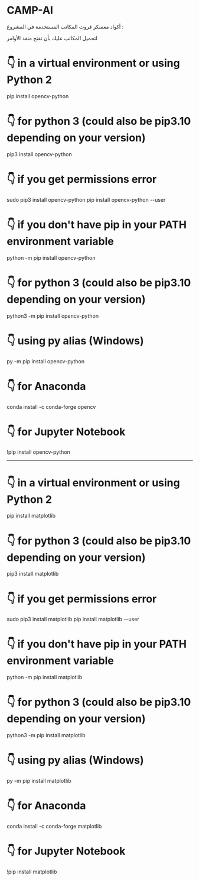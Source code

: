 # CAMP-AI
أكواد معسكر قروث
المكاتب المستخدمة في المشروع :

لتحميل المكاتب عليك بأن تفتح منفذ الأوامر

# 👇 in a virtual environment or using Python 2
pip install opencv-python

# 👇 for python 3 (could also be pip3.10 depending on your version)
pip3 install opencv-python

# 👇 if you get permissions error
sudo pip3 install opencv-python
pip install opencv-python --user

# 👇 if you don't have pip in your PATH environment variable
python -m pip install opencv-python

# 👇 for python 3 (could also be pip3.10 depending on your version)
python3 -m pip install opencv-python

# 👇 using py alias (Windows)
py -m pip install opencv-python

# 👇 for Anaconda
conda install -c conda-forge opencv

# 👇 for Jupyter Notebook
!pip install opencv-python


------

# 👇 in a virtual environment or using Python 2
pip install matplotlib

# 👇 for python 3 (could also be pip3.10 depending on your version)
pip3 install matplotlib

# 👇 if you get permissions error
sudo pip3 install matplotlib
pip install matplotlib --user

# 👇 if you don't have pip in your PATH environment variable
python -m pip install matplotlib

# 👇 for python 3 (could also be pip3.10 depending on your version)
python3 -m pip install matplotlib

# 👇 using py alias (Windows)
py -m pip install matplotlib

# 👇 for Anaconda
conda install -c conda-forge matplotlib

# 👇 for Jupyter Notebook
!pip install matplotlib
